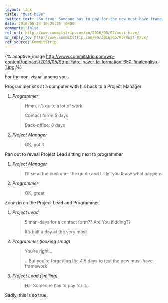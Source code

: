```yaml
---
layout: link
title: "Must-have"
twitter_text: "So true: Someone has to pay for the new must-have framework."
date: 2016-05-24 10:25:25 -0400
comments: false
ref_url: http://www.commitstrip.com/en/2016/05/03/must-have/
in_reply_to: http://www.commitstrip.com/en/2016/05/03/must-have/
ref_source: CommitStrip
---
```


{% adaptive_image http://www.commitstrip.com/wp-content/uploads/2016/05/Strip-Faire-payer-la-formation-650-finalenglish-1.jpg %}

For the non-visual among you…

<article id="comic-must-have-translated" class="script">

<p class="script__stage-direction">Programmer sits at a computer with his back to a Project Manager</p>

<ol class="script__dialog">
<li class="script__item">
<cite class="script__speaker">Programmer</cite>
<blockquote class="script__statement">
<p>Hmm, it’s quite a lot of work</p>
<p>Contact form: 5 days</p>
<p>Back-office: 8 days</p>
</blockquote>
</li>
<li class="script__item">
<cite class="script__speaker">Project Manager</cite>
<blockquote class="script__statement">
<p>OK, got it</p>
</blockquote>
</li>
</ol>

<p class="script__stage-direction">Pan out to reveal Project Lead sitting next to programmer</p>

<ol class="script__dialog">
<li class="script__item">
<cite class="script__speaker">Project Manager</cite>
<blockquote class="script__statement">
<p>I’ll send the customer the quote and I’ll let you know what happens</p>
</blockquote>
</li>
<li class="script__item">
<cite class="script__speaker">Programmer</cite>
<blockquote class="script__statement">
<p>OK, great</p>
</blockquote>
</li>
</ol>

<p class="script__stage-direction">Zoom in on the Project Lead and Programmer</p>

<ol class="script__dialog">
<li class="script__item">
<cite class="script__speaker">Project Lead</cite>
<blockquote class="script__statement">
<p>5 man-days for a contact form?? Are You kidding??</p>
<p>It’s half a day at the very most</p>
</blockquote>
</li>
<li class="script__item">
<cite class="script__speaker">Programmer <em class="script__speaker__description">(looking smug)</em></cite>
<blockquote class="script__statement">
<p>You’re right…</p>
<p>…But you’re forgetting the 4.5 days to test the new must-have framework</p>
</blockquote>
</li>
<li class="script__item">
<cite class="script__speaker">Project Lead <em class="script__speaker__description">(smiling)</em></cite>
<blockquote class="script__statement">
<p>Ha! Someone has to pay for it…</p>
</blockquote>
</li>
</ol>

</article>

Sadly, this is so true.